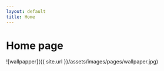 ```yaml
---
layout: default
title: Home
---
```


# Home page

![wallpapper]({{ site.url }}/assets/images/pages/wallpaper.jpg)







